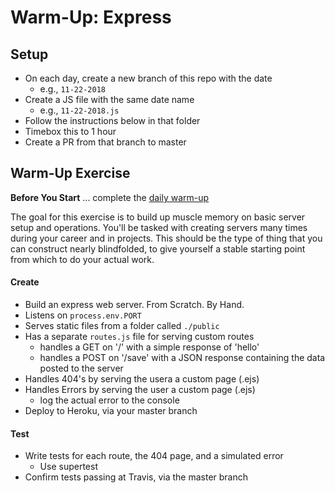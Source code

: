 [daily]: ../warmup-daily

# Warm-Up: Express

## Setup

- On each day, create a new branch of this repo with the date
  - e.g., `11-22-2018`
- Create a JS file with the same date name
  - e.g., `11-22-2018.js`
- Follow the instructions below in that folder
- Timebox this to 1 hour
- Create a PR from that branch to master

## Warm-Up Exercise

**Before You Start** ... complete the [daily warm-up][daily]

The goal for this exercise is to build up muscle memory on basic server setup and operations. You'll be tasked with creating servers many times during your career and in projects. This should be the type of thing that you can construct nearly blindfolded, to give yourself a stable starting point from which to do your actual work.

#### Create

- Build an express web server. From Scratch. By Hand.
- Listens on `process.env.PORT`
- Serves static files from a folder called `./public`
- Has a separate `routes.js` file for serving custom routes
  - handles a GET on '/' with a simple response of 'hello'
  - handles a POST on '/save' with a JSON response containing the data posted to the server
- Handles 404's by serving the usera a custom page (.ejs)
- Handles Errors by serving the user a custom page (.ejs)
  - log the actual error to the console
- Deploy to Heroku, via your master branch

#### Test

- Write tests for each route, the 404 page, and a simulated error
  - Use supertest
- Confirm tests passing at Travis, via the master branch
